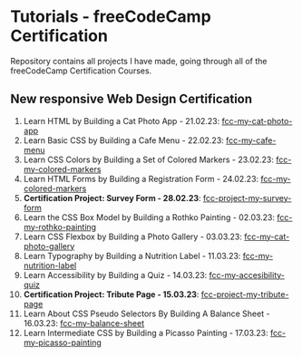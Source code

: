 # Tutorials - freeCodeCamp Certification

Repository contains all projects I have made, going through all of the freeCodeCamp Certification Courses.

## New responsive Web Design Certification

1.  Learn HTML by Building a Cat Photo App - 21.02.23: [fcc-my-cat-photo-app](https://fcc-my-cat-photo-app.netlify.app/)
2.  Learn Basic CSS by Building a Cafe Menu - 22.02.23: [fcc-my-cafe-menu](https://fcc-my-cafe-menu.netlify.app/)
3.  Learn CSS Colors by Building a Set of Colored Markers - 23.02.23: [fcc-my-colored-markers](https://fcc-my-colored-markers.netlify.app/)
4.  Learn HTML Forms by Building a Registration Form - 24.02.23: [fcc-my-colored-markers](https://fcc-my-registration-form.netlify.app/)
5.  **Certification Project: Survey Form - 28.02.23**: [fcc-project-my-survey-form](https://fcc-project-my-survey-form.netlify.app/)
6.  Learn the CSS Box Model by Building a Rothko Painting - 02.03.23: [fcc-my-rothko-painting](https://fcc-my-rothko-painting.netlify.app/)
7.  Learn CSS Flexbox by Building a Photo Gallery - 03.03.23: [fcc-my-cat-photo-gallery](https://fcc-my-cat-photo-gallery.netlify.app/)
8.  Learn Typography by Building a Nutrition Label - 11.03.23: [fcc-my-nutrition-label](https://fcc-my-nutrition-label.netlify.app/)
9.  Learn Accessibility by Building a Quiz - 14.03.23: [fcc-my-accesibility-quiz](https://fcc-my-accessibility-quiz.netlify.app/)
10. **Certification Project: Tribute Page - 15.03.23**: [fcc-project-my-tribute-page](https://fcc-project-my-tribute-page.netlify.app/)
11. Learn About CSS Pseudo Selectors By Building A Balance Sheet - 16.03.23: [fcc-my-balance-sheet](https://fcc-my-balance-sheet.netlify.app/)
12. Learn Intermediate CSS by Building a Picasso Painting - 17.03.23: [fcc-my-picasso-painting](https://fcc-my-picasso-painting.netlify.app/)
